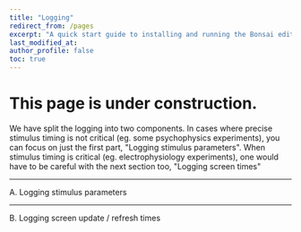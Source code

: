 ```yaml
---
title: "Logging"
redirect_from: /pages
excerpt: "A quick start guide to installing and running the Bonsai editor."
last_modified_at: 
author_profile: false
toc: true
---
```


# This page is under construction.

We have split the logging into two components. In cases where precise stimulus timing is not critical  (eg. some psychophysics experiments), you can focus on just the first part, "Logging stimulus parameters". When stimulus timing is critical (eg. electrophysiology experiments), one would have to be careful with the next section too, "Logging screen times"

*** 
A. Logging stimulus parameters

*** 
B. Logging screen update / refresh times

